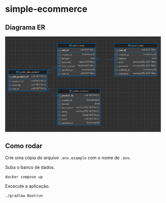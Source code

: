 # simple-ecommerce

## Diagrama ER

![diagrama](./diagram/ecommerce.png)


## Como rodar

Crie uma cópia do arquivo `.env.example` com o nome de `.env`.

Suba o banco de dados.
~~~shell
docker compose up
~~~

Excecute a aplicação.
~~~shell
./gradlew Bootrun
~~~